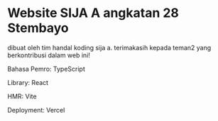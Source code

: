 # Website SIJA A angkatan 28 Stembayo

dibuat oleh tim handal koding sija a. terimakasih kepada teman2 yang berkontribusi dalam web ini!


Bahasa Pemro: TypeScript 

Library: React

HMR: Vite

Deployment: Vercel
